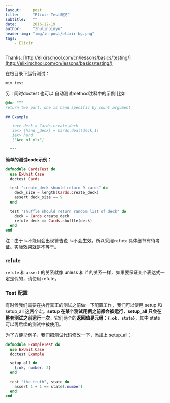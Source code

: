 ```yaml
---
layout:     post
title:      "Elixir Test概览"
subtitle:   ""
date:       2016-12-19
author:     "zhulinpinyu"
header-img: "img/in-post/elixir-bg.png"
tags:
    - Elixir
---
```


Thanks: [http://elixirschool.com/cn/lessons/basics/testing/](http://elixirschool.com/cn/lessons/basics/testing/)

在根目录下运行测试：

```
mix test
```

另：同时doctest 也可以 自动测试method注释中的示例 比如

```elixir
@doc """
return two part, one is hand specific by count argument

## Example

   iex> deck = Cards.create_deck
   iex> {hand,_deck} = Cards.deal(deck,1)
   iex> hand
   ["Ace of mlx"]

  """
```

**简单的测试code示例：**

```elixir
defmodule CardsTest do
  use ExUnit.Case
  doctest Cards

  test "create_deck should return 9 cards" do
    deck_size = length(Cards.create_deck)
    assert deck_size == 9
  end

  test "shuffle should return random list of deck" do
    deck = Cards.create_deck
    refute deck == Cards.shuffle(deck)
  end
end
```

注：由于`!=`不能用会出现警告说 `!=`不会生效。所以采用`refute` 具体细节有待考证。实际效果就是不等于。

### refute
`refute` 和 `assert` 的关系就像 unless 和 if 的关系一样，如果要保证某个表达式一定是假的，请使用 refute。

### Test 配置
有时候我们需要在执行真正的测试之前做一下配置工作，我们可以使用 setup 和 setup_all 这两个宏。**setup 在某个测试用例之前都会被运行**，**setup_all 只会在整套测试之前运行一次**。它们两个的**返回值是元组：`{:ok, state}`**，其中 state 可以再后续的测试中被使用。

为了方便举例子，我们把测试代码修改一下，添加上 setup_all：

```elixir
defmodule ExampleTest do
  use ExUnit.Case
  doctest Example

  setup_all do
    {:ok, number: 2}
  end

  test "the truth", state do
    assert 1 + 1 == state[:number]
  end
end
```
